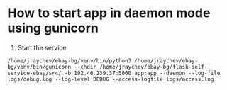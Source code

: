 # How to start app in daemon mode using gunicorn

1. Start the service
```
/home/jraychev/ebay-bg/venv/bin/python3 /home/jraychev/ebay-bg/venv/bin/gunicorn --chdir /home/jraychev/ebay-bg/flask-self-service-ebay/src/ -b 192.46.239.37:5000 app:app --daemon --log-file logs/debug.log --log-level DEBUG --access-logfile logs/access.log
```